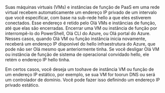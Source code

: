 Suas máquinas virtuais (VMs) e instâncias de função de PaaS em uma rede virtual recebem automaticamente um endereço IP privado de um intervalo que você especificar, com base na sub-rede hello a que eles estiverem conectados. Esse endereço é retido pelo Olá VMs e instâncias de função, até que elas são encerradas. Encerrar uma VM ou instância de função por interrompê-lo do PowerShell, Olá CLI do Azure, ou Olá portal do Azure. Nesses casos, quando Olá VM ou função instância inicia novamente, receberá um endereço IP disponível do hello infraestrutura do Azure, que pode não ser Olá mesmo que anteriormente tinha. Se você desligar Olá VM ou instância de função de sistema de operacional convidado hello, ele retém o endereço IP hello tinha.  

Em certos casos, você deseja um toohave de instância VM ou função de um endereço IP estático, por exemplo, se sua VM for toorun DNS ou será um controlador de domínio. Você pode fazer isso definindo um endereço IP privado estático.

